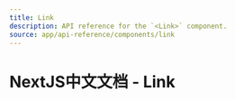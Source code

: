 ```yaml
---
title: Link
description: API reference for the `<Link>` component.
source: app/api-reference/components/link
---
```


# NextJS中文文档 - Link
